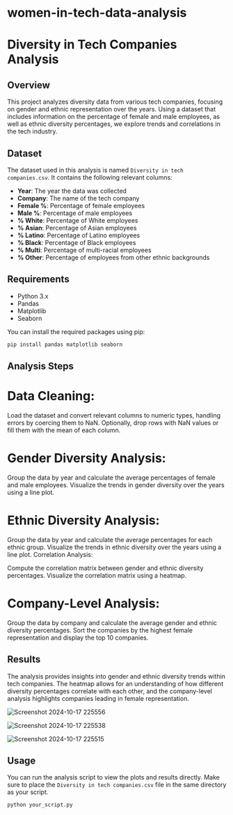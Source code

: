 # women-in-tech-data-analysis
# Diversity in Tech Companies Analysis

## Overview

This project analyzes diversity data from various tech companies, focusing on gender and ethnic representation over the years. Using a dataset that includes information on the percentage of female and male employees, as well as ethnic diversity percentages, we explore trends and correlations in the tech industry.

## Dataset

The dataset used in this analysis is named `Diversity in tech companies.csv`. It contains the following relevant columns:

- **Year**: The year the data was collected
- **Company**: The name of the tech company
- **Female %**: Percentage of female employees
- **Male %**: Percentage of male employees
- **% White**: Percentage of White employees
- **% Asian**: Percentage of Asian employees
- **% Latino**: Percentage of Latino employees
- **% Black**: Percentage of Black employees
- **% Multi**: Percentage of multi-racial employees
- **% Other**: Percentage of employees from other ethnic backgrounds

## Requirements

- Python 3.x
- Pandas
- Matplotlib
- Seaborn

You can install the required packages using pip:

```bash
pip install pandas matplotlib seaborn
```

## Analysis Steps
# Data Cleaning:

Load the dataset and convert relevant columns to numeric types, handling errors by coercing them to NaN.
Optionally, drop rows with NaN values or fill them with the mean of each column.

# Gender Diversity Analysis:

Group the data by year and calculate the average percentages of female and male employees.
Visualize the trends in gender diversity over the years using a line plot.

# Ethnic Diversity Analysis:

Group the data by year and calculate the average percentages for each ethnic group.
Visualize the trends in ethnic diversity over the years using a line plot.
Correlation Analysis:

Compute the correlation matrix between gender and ethnic diversity percentages.
Visualize the correlation matrix using a heatmap.

# Company-Level Analysis:

Group the data by company and calculate the average gender and ethnic diversity percentages.
Sort the companies by the highest female representation and display the top 10 companies.

## Results
The analysis provides insights into gender and ethnic diversity trends within tech companies. The heatmap allows for an understanding of how different diversity percentages correlate with each other, and the company-level analysis highlights companies leading in female representation.

![Screenshot 2024-10-17 225556](https://github.com/user-attachments/assets/be240dae-2d4b-4df6-b272-4ffaae381062)

![Screenshot 2024-10-17 225538](https://github.com/user-attachments/assets/1ed5ffae-d289-42c2-ae17-63b518ee2a20)

![Screenshot 2024-10-17 225515](https://github.com/user-attachments/assets/54cbeae6-bcad-48a4-807c-453b4b31f0a0)


## Usage
You can run the analysis script to view the plots and results directly. Make sure to place the `Diversity in tech companies.csv` file in the same directory as your script.

```bash
python your_script.py
```
